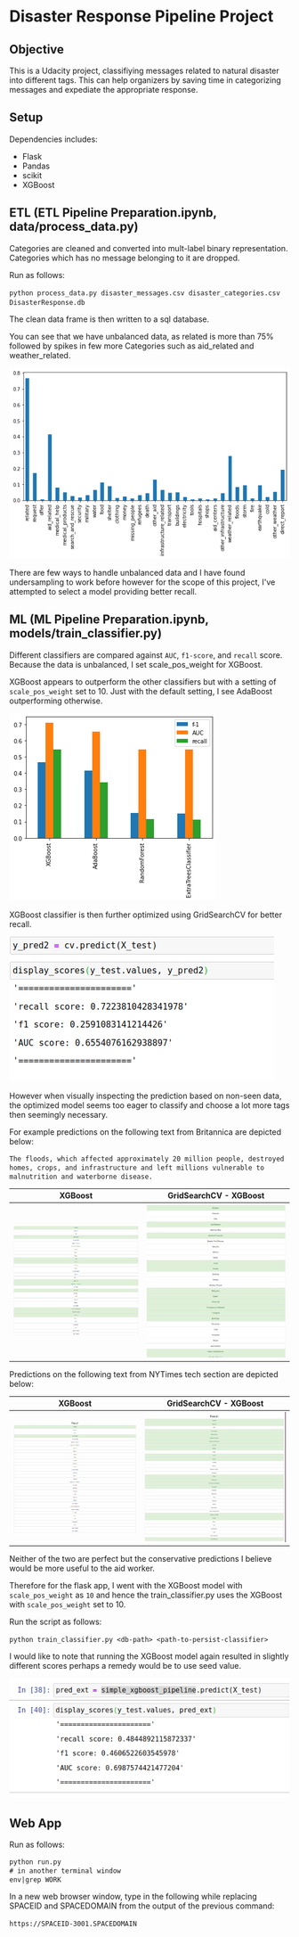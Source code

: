 # Disaster Response Pipeline Project

## Objective
This is a Udacity project, classifiying messages related to natural disaster into different tags. This can help organizers by
saving time in categorizing messages and expediate the appropriate response.

## Setup

Dependencies includes:

* Flask
* Pandas
* scikit
* XGBoost

## ETL (ETL Pipeline Preparation.ipynb, data/process_data.py)

Categories are cleaned and converted into mult-label binary representation. Categories which has no message belonging to it are
dropped.

Run as follows:

`python process_data.py disaster_messages.csv disaster_categories.csv DisasterResponse.db`

The clean data frame is then written to a sql database.

You can see that we have unbalanced data, as related is more than 75% followed
by spikes in few more Categories such as aid_related and weather_related.

![Data Distribution](https://github.com/ambreen2006/Disaster_Response_Pipeline_Project/blob/master/Resources/data_distribution.png)

There are few ways to handle unbalanced data and I have found undersampling to
work before however for the scope of this project, I've attempted to select a model
providing better recall.

## ML (ML Pipeline Preparation.ipynb, models/train_classifier.py)

Different classifiers are compared against `AUC`, `f1-score`, and `recall` score.
Because the data is unbalanced, I set scale_pos_weight for XGBoost.

XGBoost appears to outperform the other
classifiers but with a setting of `scale_pos_weight` set to 10. Just with the default
setting, I see AdaBoost outperforming otherwise.

![Models Comparison](https://github.com/ambreen2006/Disaster_Response_Pipeline_Project/blob/master/Resources/multiple_models_result.png)

XGBoost classifier is then further optimized using GridSearchCV for better recall.

![Results after GridSearchCV](https://github.com/ambreen2006/Disaster_Response_Pipeline_Project/blob/master/Resources/optimized_model_result.png)

However when visually inspecting the prediction based on non-seen data, the optimized model seems too eager to classify and
choose a lot more tags then seemingly necessary.

For example predictions on the following text from Britannica are depicted below:

```
The floods, which affected approximately 20 million people, destroyed homes, crops, and infrastructure and left millions vulnerable to malnutrition and waterborne disease.
```

| XGBoost | GridSearchCV - XGBoost |
|---|---|
|![Model Prediction](https://github.com/ambreen2006/Disaster_Response_Pipeline_Project/blob/master/Resources/model_britannica_prediction.png)|![Optimized Model Prediction](https://github.com/ambreen2006/Disaster_Response_Pipeline_Project/blob/master/Resources/model_optimized_britannica_prediction.png)

Predictions on the following text from NYTimes tech section are depicted below:

| XGBoost | GridSearchCV - XGBoost |
|---|---|
|![Model Prediction](https://github.com/ambreen2006/Disaster_Response_Pipeline_Project/blob/master/Resources/model_nytimes_tech_column_prediction.png)| ![Optimized Model Prediction](https://github.com/ambreen2006/Disaster_Response_Pipeline_Project/blob/master/Resources/model_optimized_nytimes_tech_column_predictions.png)

Neither of the two are perfect but the conservative predictions I believe would
be more useful to the aid worker.

Therefore for the flask app, I went with the XGBoost model with `scale_pos_weight` as `10` and hence the train_classifier.py uses the XGBoost with `scale_pos_weight` set to 10.

Run the script as follows:

`python train_classifier.py <db-path> <path-to-persist-classifier>`

I would like to note that running the XGBoost model again resulted in slightly
different scores perhaps a remedy would be to use seed value.

![XGBoost score](https://github.com/ambreen2006/Disaster_Response_Pipeline_Project/blob/master/Resources/simple_model_results.png)

## Web App

Run as follows:

```
python run.py
# in another terminal window
env|grep WORK
```
In a new web browser window, type in the following while replacing SPACEID and SPACEDOMAIN from the output of the previous
command:

`https://SPACEID-3001.SPACEDOMAIN`
